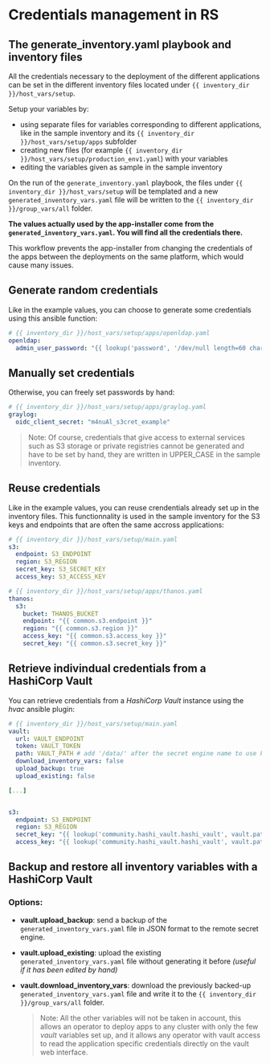 # Credentials management in RS

## The generate_inventory.yaml playbook and inventory files

All the credentials necessary to the deployment of the different applications can be set in the different inventory files located under `{{ inventory_dir }}/host_vars/setup`.

Setup your variables by:
 - using separate files for variables corresponding to different applications, like in the sample inventory and its `{{ inventory_dir }}/host_vars/setup/apps` subfolder
 - creating new files (for example `{{ inventory_dir }}/host_vars/setup/production_env1.yaml`) with your variables
 - editing the variables given as sample in the sample inventory

On the run of the `generate_inventory.yaml` playbook, the files under `{{ inventory_dir }}/host_vars/setup` will be templated and a new `generated_inventory_vars.yaml` file will be written to the `{{ inventory_dir }}/group_vars/all` folder. 

**The values actually used by the app-installer come from the `generated_inventory_vars.yaml`. You will find all the credentials there.**

This workflow prevents the app-installer from changing the credentials of the apps between the deployments on the same platform, which would cause many issues.

## Generate random credentials

Like in the example values, you can choose to generate some credentials using this ansible function:
```yaml
# {{ inventory_dir }}/host_vars/setup/apps/openldap.yaml
openldap:
  admin_user_password: "{{ lookup('password', '/dev/null length=60 chars=ascii_letters') }}"
```

## Manually set credentials

Otherwise, you can freely set passwords by hand:
```yaml
# {{ inventory_dir }}/host_vars/setup/apps/graylog.yaml
graylog:
  oidc_client_secret: "m4nuAl_s3cret_example"
```

> Note: Of course, credentials that give access to external services such as S3 storage or private registries cannot be generated and have to be set by hand, they are written in UPPER_CASE in the sample inventory.

## Reuse credentials

Like in the example values, you can reuse crendentials already set up in the inventory files. This functionnality is used in the sample inventory for the S3 keys and endpoints that are often the same accross applications:
```yaml
# {{ inventory_dir }}/host_vars/setup/main.yaml
s3:
  endpoint: S3_ENDPOINT
  region: S3_REGION
  secret_key: S3_SECRET_KEY
  access_key: S3_ACCESS_KEY
```

```yaml
# {{ inventory_dir }}/host_vars/setup/apps/thanos.yaml
thanos:
  s3:
    bucket: THANOS_BUCKET
    endpoint: "{{ common.s3.endpoint }}"
    region: "{{ common.s3.region }}"
    access_key: "{{ common.s3.access_key }}"
    secret_key: "{{ common.s3.secret_key }}"
```


## Retrieve indivindual credentials from a HashiCorp Vault

You can retrieve credentials from a *HashiCorp Vault* instance using the *hvac* ansible plugin:

```yaml
# {{ inventory_dir }}/host_vars/setup/main.yaml
vault:
  url: VAULT_ENDPOINT
  token: VAULT_TOKEN
  path: VAULT_PATH # add '/data/' after the secret engine name to use kv version 2
  download_inventory_vars: false
  upload_backup: true
  upload_existing: false

[...]


s3:
  endpoint: S3_ENDPOINT
  region: S3_REGION
  secret_key: "{{ lookup('community.hashi_vault.hashi_vault', vault.path + 'SECRET_NAME', token=vault.token, url=vault.url)['KEY_IN_SECRET'] }}"
  access_key: "{{ lookup('community.hashi_vault.hashi_vault', vault.path + 'SECRET_NAME', token=vault.token, url=vault.url)['KEY_IN_SECRET'] }}"
```


## Backup and restore all inventory variables with a HashiCorp Vault

### Options:

- **vault.upload_backup**: send a backup of the `generated_inventory_vars.yaml` file in JSON format to the remote secret engine.

- **vault.upload_existing**: upload the existing `generated_inventory_vars.yaml` file without generating it before *(useful if it has been edited by hand)*

- **vault.download_inventory_vars**: download the previously backed-up `generated_inventory_vars.yaml` file and write it to the `{{ inventory_dir }}/group_vars/all` folder.

  > Note: All the other variables will not be taken in account, this allows an operator to deploy apps to any cluster with only the few *vault* variables set up, and it allows any operator with vault access to read the application specific credentials directly on the vault web interface.
